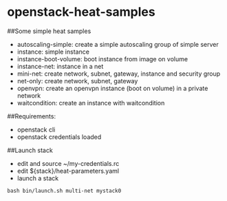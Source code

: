 # openstack-heat-samples

##Some simple heat samples
* autoscaling-simple: create a simple autoscaling group of simple server
* instance: simple instance
* instance-boot-volume: boot instance from image on volume
* instance-net: instance in a net
* mini-net: create network, subnet, gateway, instance and security group
* net-only: create network, subnet, gateway
* openvpn: create an openvpn instance (boot on volume) in a private network
* waitcondition: create an instance with waitcondition


##Requirements:
 - openstack cli
 - openstack credentials loaded

##Launch stack
 - edit and source ~/my-credentials.rc
 - edit ${stack}/heat-parameters.yaml
 - launch a stack

```
bash bin/launch.sh multi-net mystack0
```
